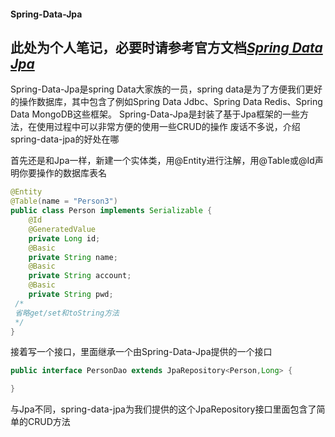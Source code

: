 #### Spring-Data-Jpa

## 此处为个人笔记，必要时请参考官方文档[*Spring Data Jpa*](https://spring.io/projects/spring-data-jpa)

Spring-Data-Jpa是spring Data大家族的一员，spring data是为了方便我们更好的操作数据库，其中包含了例如Spring Data Jdbc、Spring Data Redis、Spring Data MongoDB这些框架。
Spring-Data-Jpa是封装了基于Jpa框架的一些方法，在使用过程中可以非常方便的使用一些CRUD的操作
废话不多说，介绍spring-data-jpa的好处在哪

首先还是和Jpa一样，新建一个实体类，用@Entity进行注解，用@Table或@Id声明你要操作的数据库表名

``` java
@Entity
@Table(name = "Person3")
public class Person implements Serializable {
    @Id
    @GeneratedValue
    private Long id;
    @Basic
    private String name;
    @Basic
    private String account;
    @Basic
    private String pwd; 
 /*
 省略get/set和toString方法
 */ 
}
```
接着写一个接口，里面继承一个由Spring-Data-Jpa提供的一个接口
``` java
public interface PersonDao extends JpaRepository<Person,Long> {

}
```
与Jpa不同，spring-data-jpa为我们提供的这个JpaRepository接口里面包含了简单的CRUD方法







